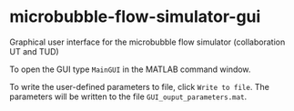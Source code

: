 # microbubble-flow-simulator-gui
Graphical user interface for the microbubble flow simulator (collaboration UT and TUD)

To open the GUI type `MainGUI` in the MATLAB command window.

To write the user-defined parameters to file, click `Write to file`. The parameters will be written to the file `GUI_ouput_parameters.mat`.
